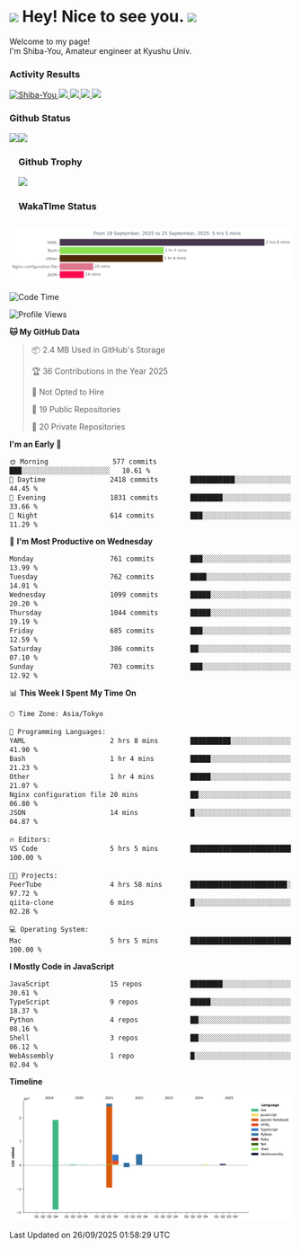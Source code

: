 <h1>
  <img src="https://emojis.slackmojis.com/emojis/images/1531849430/4246/blob-sunglasses.gif?1531849430" width="30"/> 
  Hey! Nice to see you.
  <img src="https://emojis.slackmojis.com/emojis/images/1531849430/4246/blob-sunglasses.gif?1531849430" width="30"/> 
</h1>
<p>
  Welcome to my page! <br />
  I'm Shiba-You, Amateur engineer at Kyushu Univ.
</p>


<h3>
  Activity Results
</h3>
<p align="left"> 
  <!--   GitHub  -->
  <a href="https://github.com/Shiba-You/Shiba-You/">
    <img src="https://komarev.com/ghpvc/?username=Shiba-You" alt="Shiba-You" />
  </a>
  <a href="https://github.com/Shiba-You">
    <img height="20" src="https://img.shields.io/github/followers/Shiba-You?label=follow&logo=github&style=flat" />
  </a>
  
  <!-- Qiita -->
  <a href="http://qiita.com/Shiba-You">
    <img height="20" src="https://qiita-badge.apiapi.app/s/Shiba-You/posts.svg" />
  </a>
  <a href="http://qiita.com/Shiba-You">
    <img height="20" src="https://qiita-badge.apiapi.app/s/Shiba-You/contributions.svg" />
  </a>
  <a href="http://qiita.com/Shiba-You">
    <img height="20" src="https://qiita-badge.apiapi.app/s/Shiba-You/followers.svg" />
  </a>
</p>


<h3>
  Github Status
</h3>
<div>
  <img height="170" align="left" src="https://github-readme-stats.vercel.app/api?username=Shiba-You&theme=tokyonight" />
  <img height="170" src="https://github-readme-stats.vercel.app/api/top-langs/?username=Shiba-You&theme=tokyonight&layout=compact" />
</div>

<h3>
  Github Trophy
</h3>
<div>
  <img width="800" src="https://github-profile-trophy.vercel.app/?username=Shiba-You&theme=tokyonight" />
</div>


<h3>
  WakaTIme Status
</h3>
<img src="https://github.com/Shiba-You/Shiba-You/blob/main/images/stat.svg" alt="Shiba-You WakaTime Activity"/>

<!--START_SECTION:waka-->
![Code Time](http://img.shields.io/badge/Code%20Time-1%2C099%20hrs%2045%20mins-blue)

![Profile Views](http://img.shields.io/badge/Profile%20Views-0-blue)

**🐱 My GitHub Data** 

> 📦 2.4 MB Used in GitHub's Storage 
 > 
> 🏆 36 Contributions in the Year 2025
 > 
> 🚫 Not Opted to Hire
 > 
> 📜 19 Public Repositories 
 > 
> 🔑 20 Private Repositories 
 > 
**I'm an Early 🐤** 

```text
🌞 Morning                577 commits         ███░░░░░░░░░░░░░░░░░░░░░░   10.61 % 
🌆 Daytime                2418 commits        ███████████░░░░░░░░░░░░░░   44.45 % 
🌃 Evening                1831 commits        ████████░░░░░░░░░░░░░░░░░   33.66 % 
🌙 Night                  614 commits         ███░░░░░░░░░░░░░░░░░░░░░░   11.29 % 
```
📅 **I'm Most Productive on Wednesday** 

```text
Monday                   761 commits         ███░░░░░░░░░░░░░░░░░░░░░░   13.99 % 
Tuesday                  762 commits         ████░░░░░░░░░░░░░░░░░░░░░   14.01 % 
Wednesday                1099 commits        █████░░░░░░░░░░░░░░░░░░░░   20.20 % 
Thursday                 1044 commits        █████░░░░░░░░░░░░░░░░░░░░   19.19 % 
Friday                   685 commits         ███░░░░░░░░░░░░░░░░░░░░░░   12.59 % 
Saturday                 386 commits         ██░░░░░░░░░░░░░░░░░░░░░░░   07.10 % 
Sunday                   703 commits         ███░░░░░░░░░░░░░░░░░░░░░░   12.92 % 
```


📊 **This Week I Spent My Time On** 

```text
🕑︎ Time Zone: Asia/Tokyo

💬 Programming Languages: 
YAML                     2 hrs 8 mins        ██████████░░░░░░░░░░░░░░░   41.90 % 
Bash                     1 hr 4 mins         █████░░░░░░░░░░░░░░░░░░░░   21.23 % 
Other                    1 hr 4 mins         █████░░░░░░░░░░░░░░░░░░░░   21.07 % 
Nginx configuration file 20 mins             ██░░░░░░░░░░░░░░░░░░░░░░░   06.80 % 
JSON                     14 mins             █░░░░░░░░░░░░░░░░░░░░░░░░   04.87 % 

🔥 Editors: 
VS Code                  5 hrs 5 mins        █████████████████████████   100.00 % 

🐱‍💻 Projects: 
PeerTube                 4 hrs 58 mins       ████████████████████████░   97.72 % 
qiita-clone              6 mins              █░░░░░░░░░░░░░░░░░░░░░░░░   02.28 % 

💻 Operating System: 
Mac                      5 hrs 5 mins        █████████████████████████   100.00 % 
```

**I Mostly Code in JavaScript** 

```text
JavaScript               15 repos            ████████░░░░░░░░░░░░░░░░░   30.61 % 
TypeScript               9 repos             █████░░░░░░░░░░░░░░░░░░░░   18.37 % 
Python                   4 repos             ██░░░░░░░░░░░░░░░░░░░░░░░   08.16 % 
Shell                    3 repos             ██░░░░░░░░░░░░░░░░░░░░░░░   06.12 % 
WebAssembly              1 repo              █░░░░░░░░░░░░░░░░░░░░░░░░   02.04 % 
```



**Timeline**

![Lines of Code chart](https://raw.githubusercontent.com/Shiba-You/Shiba-You/main/assets/bar_graph.png)


 Last Updated on 26/09/2025 01:58:29 UTC
<!--END_SECTION:waka-->
